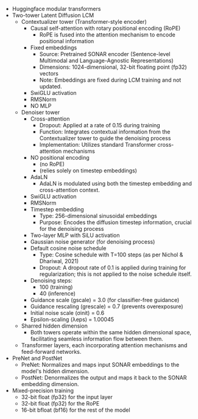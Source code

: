 * Huggingface modular transformers
* Two-tower Latent Diffusion LCM
  * Contextualizer tower (Transformer-style encoder)
    * Causal self-attention with rotary positional encoding (RoPE)
      * RoPE is fused into the attention mechanism to encode positional information
    * Fixed embeddings
      * Source: Pretrained SONAR encoder (Sentence-level Multimodal and Language-Agnostic Representations)
      * Dimensions: 1024-dimensional, 32-bit floating point (fp32) vectors
      * Note: Embeddings are fixed during LCM training and not updated.
    * SwiGLU activation
    * RMSNorm
    * NO MLP
  * Denoiser tower
    * Cross-attention 
      * Dropout: Applied at a rate of 0.15 during training
      * Function: Integrates contextual information from the Contextualizer tower to guide the denoising process
      * Implementation: Utilizes standard Transformer cross-attention mechanisms
    * NO positional encoding
      * (no RoPE)
      * (relies solely on timestep embeddings)
    * AdaLN
      * AdaLN is modulated using both the timestep embedding and cross-attention context.
    * SwiGLU activation
    * RMSNorm
    * Timestep embedding
      * Type: 256-dimensional sinusoidal embeddings
      * Purpose: Encodes the diffusion timestep information, crucial for the denoising process
    * Two-layer MLP with SiLU activation
    * Gaussian noise generator (for denoising process)
    * Default cosine noise schedule
      * Type: Cosine schedule with T=100 steps (as per Nichol & Dhariwal, 2021)
      * Dropout: A dropout rate of 0.1 is applied during training for regularization; this is not applied to the noise schedule itself.
    * Denoising steps: 
      * 100 (training)
      * 40 (inference)
    * Guidance scale (gscale) = 3.0 (for classifier-free guidance)
    * Guidance rescaling (grescale) = 0.7 (prevents overexposure)
    * Initial noise scale (σinit) = 0.6
    * Epsilon-scaling (λeps) = 1.00045
  * Sharred hidden dimension
    * Both towers operate within the same hidden dimensional space, facilitating seamless information flow between them.
  * Transformer layers, each incorporating attention mechanisms and feed-forward networks.
* PreNet and PostNet
  * PreNet: Normalizes and maps input SONAR embeddings to the model's hidden dimension.
  * PostNet: Denormalizes the output and maps it back to the SONAR embedding dimension.
* Mixed-precision training
  * 32-bit float (fp32) for the input layer
  * 32-bit float (fp32) for the RoPE
  * 16-bit bfloat (bf16) for the rest of the model